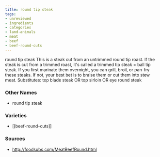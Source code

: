 ```yaml
---
title: round tip steak
tags:
- unreviewed
- ingredients
- categories
- land-animals
- meat
- beef
- beef-round-cuts
---
```

round tip steak This is a steak cut from an untrimmed round tip roast. If the steak is cut from a trimmed roast, it's called a trimmed tip steak = ball tip steak. If you first marinate them overnight, you can grill, broil, or pan-fry these steaks. If not, your best bet is to braise them or cut them into stew meat. Substitutes: top blade steak OR top sirloin OR eye round steak

### Other Names

* round tip steak

### Varieties

* [[beef-round-cuts]]

### Sources
* http://foodsubs.com/MeatBeefRound.html
